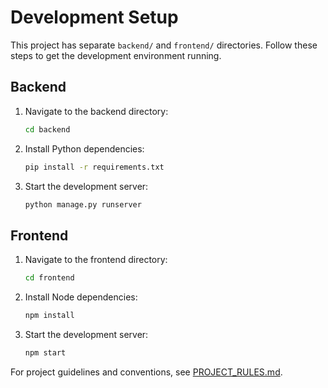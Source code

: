 # Development Setup

This project has separate `backend/` and `frontend/` directories. Follow these steps to get the development environment running.

## Backend

1. Navigate to the backend directory:
   ```bash
   cd backend
   ```
2. Install Python dependencies:
   ```bash
   pip install -r requirements.txt
   ```
3. Start the development server:
   ```bash
   python manage.py runserver
   ```

## Frontend

1. Navigate to the frontend directory:
   ```bash
   cd frontend
   ```
2. Install Node dependencies:
   ```bash
   npm install
   ```
3. Start the development server:
   ```bash
   npm start
   ```

For project guidelines and conventions, see [PROJECT_RULES.md](PROJECT_RULES.md).

